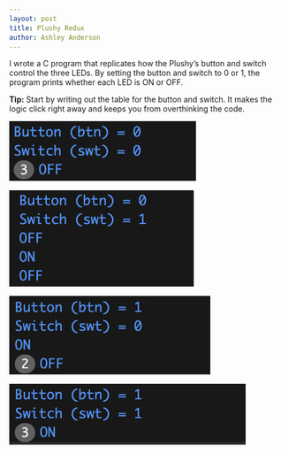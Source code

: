 ```yaml
---
layout: post
title: Plushy Redux
author: Ashley Anderson
---
```


I wrote a C program that replicates how the Plushy’s button and switch control the three LEDs. By setting the button and switch to 0 or 1, the program prints whether each LED is ON or OFF.

**Tip:**
Start by writing out the table for the button and switch. It makes the logic click right away and keeps you from overthinking the code.

![FFF](/assets/img/FFF.png)

![FNF](/assets/img/FNF.png)

![NFF](/assets/img/NFF.png)

![NNN](/assets/img/NNN.png)
